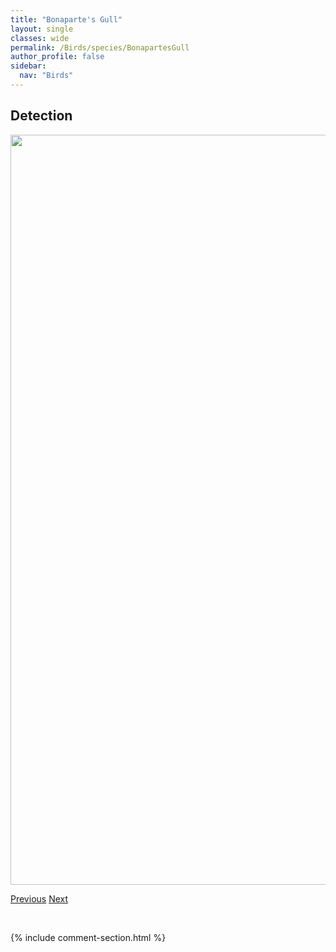```yaml
---
title: "Bonaparte's Gull"
layout: single
classes: wide
permalink: /Birds/species/BonapartesGull
author_profile: false
sidebar:
  nav: "Birds"
---
```


<h2>Detection</h2>

<a href="https://drive.google.com/uc?export=view&id=1eFt4nt7R-NWsCXqfd7YNd5dM_aDogzO9">
<img src="https://drive.google.com/uc?export=view&id=1eFt4nt7R-NWsCXqfd7YNd5dM_aDogzO9" height = "1200" width = "800">
</a>


<a href="/DevelopmentWebsite/Birds/species/BorealChickadee" class="pagination--pager" title="Poecile hudsonicus">Previous</a> <a href="/DevelopmentWebsite/Birds/species/BorealOwl" class="pagination--pager" title="Aegolius funereus">Next</a>

<p>&nbsp;</p>

{% include comment-section.html %}

